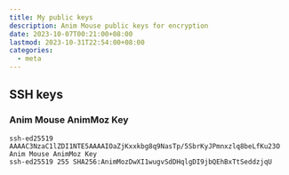 ```yaml
---
title: My public keys
description: Anim Mouse public keys for encryption
date: 2023-10-07T00:21:00+08:00
lastmod: 2023-10-31T22:54:00+08:00
categories:
  - meta
---
```

## SSH keys
### Anim Mouse AnimMoz Key
```
ssh-ed25519 AAAAC3NzaC1lZDI1NTE5AAAAIOaZjKxxkbg8q9NasTp/5SbrKyJPmnxzlq8beLfKu23O Anim Mouse AnimMoz Key
ssh-ed25519 255 SHA256:AnimMozDwXI1wugvSdDHqlgDI9jbQEhBxTtSeddzjqU
```